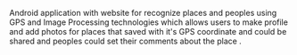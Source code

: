 Android application with website for recognize places and peoples using GPS and Image Processing technologies which allows users
to make profile and add photos for places that saved with it's GPS coordinate and could be shared and peoples could set their
comments about the place .
